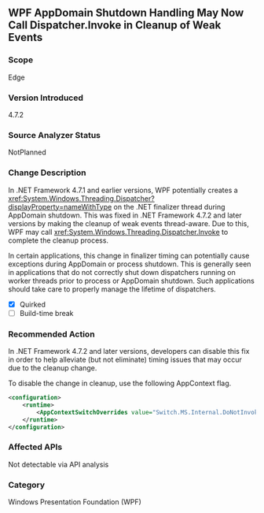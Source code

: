 ## WPF AppDomain Shutdown Handling May Now Call Dispatcher.Invoke in Cleanup of Weak Events

### Scope
Edge

### Version Introduced
4.7.2

### Source Analyzer Status
NotPlanned

### Change Description
In .NET Framework 4.7.1 and earlier versions, WPF potentially creates a <xref:System.Windows.Threading.Dispatcher?displayProperty=nameWithType> on the .NET finalizer thread during AppDomain shutdown.  This was fixed in 
.NET Framework 4.7.2 and later versions by making the cleanup of weak events thread-aware.  Due to this, WPF may call <xref:System.Windows.Threading.Dispatcher.Invoke> to complete the cleanup process.

In certain applications, this change in finalizer timing can potentially cause exceptions during AppDomain or process shutdown.  This is generally seen in applications that do not correctly 
shut down dispatchers running on worker threads prior to process or AppDomain shutdown.  Such applications should take care to properly manage the lifetime of dispatchers.  

- [X] Quirked
- [ ] Build-time break

### Recommended Action
In .NET Framework 4.7.2 and later versions, developers can disable this fix in order to help alleviate (but not eliminate) timing issues that may occur due to the cleanup change.  

To disable the change in cleanup, use the following AppContext flag.

```xml
<configuration>
    <runtime>
        <AppContextSwitchOverrides value="Switch.MS.Internal.DoNotInvokeInWeakEventTableShutdownListener=true"/>
    </runtime>
</configuration>
```

### Affected APIs
Not detectable via API analysis

### Category
Windows Presentation Foundation (WPF)

<!--
    593963
-->


